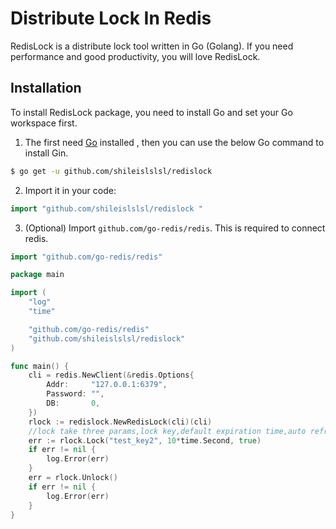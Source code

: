 # Distribute Lock In Redis


RedisLock is a distribute lock tool written in Go (Golang). If you need performance and good productivity, you will love RedisLock.


## Installation

To install RedisLock package, you need to install Go and set your Go workspace first.

1. The first need [Go](https://golang.org/) installed , then you can use the below Go command to install Gin.

```sh
$ go get -u github.com/shileislslsl/redislock 
```

2. Import it in your code:

```go
import "github.com/shileislslsl/redislock "
```

3. (Optional) Import `github.com/go-redis/redis`. This is required to connect redis.

```go
import "github.com/go-redis/redis"
```

```go
package main

import (
	"log"
	"time"

	"github.com/go-redis/redis"
	"github.com/shileislslsl/redislock"
)

func main() {
	cli = redis.NewClient(&redis.Options{
		Addr:     "127.0.0.1:6379",
		Password: "",
		DB:       0,
	})
	rlock := redislock.NewRedisLock(cli)(cli)
	//lock take three params,lock key,default expiration time,auto refresh key expiration time before unlock the key
	err := rlock.Lock("test_key2", 10*time.Second, true)
	if err != nil {
		log.Error(err)
	}
	err = rlock.Unlock()
	if err != nil {
		log.Error(err)
	}
}
```


